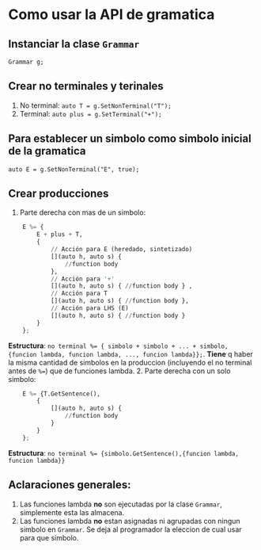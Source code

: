 # Como usar la API de gramatica

## Instanciar la clase `Grammar`

`Grammar g;`

## Crear no terminales y terinales

1. No terminal: `auto T = g.SetNonTerminal("T");`
2. Terminal: `auto plus = g.SetTerminal("+");`

## Para establecer un simbolo como simbolo inicial de la gramatica

`auto E = g.SetNonTerminal("E", true);`

## Crear producciones

1. Parte derecha con mas de un simbolo:

```python
    E %= {
        E + plus + T,
        {
            // Acción para E (heredado, sintetizado)
            [](auto h, auto s) { 
                //function body
            },
            // Acción para '+'
            [](auto h, auto s) { //function body } ,
            // Acción para T
            [](auto h, auto s) { //function body },
            // Acción para LHS (E)
            [](auto h, auto s) { //function body }
        }
    };
```

**Estructura**: `no terminal %= { simbolo + simbolo + ... + simbolo, {funcion lambda, funcion lambda, ..., funcion lambda}};`.
**Tiene** q haber la misma cantidad de simbolos en la produccion (incluyendo el no terminal antes de `%=`) que de funciones lambda.
2. Parte derecha con un solo simbolo:

```python
    E %= {T.GetSentence(),
        {
            [](auto h, auto s) { 
                //function body
            }
        }
    };
```

**Estructura**: `no terminal %= {simbolo.GetSentence(),{funcion lambda, funcion lambda}}`

## Aclaraciones generales:

1. Las funciones lambda **no** son ejecutadas por la clase `Grammar`, simplemente esta las almacena.
2. Las funciones lambda **no** estan asignadas ni agrupadas con ningun simbolo en `Grammar`. Se deja al programador la eleccion de cual usar para que simbolo.

